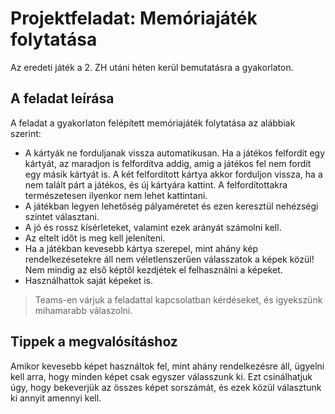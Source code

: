 # Projektfeladat:  Memóriajáték folytatása
Az eredeti játék a 2. ZH utáni héten kerül bemutatásra a gyakorlaton. 

## A feladat leírása

A feladat a gyakorlaton felépített memóriajáték folytatása az alábbiak szerint:
- A kártyák ne forduljanak vissza automatikusan. Ha a játékos felfordít egy kártyát, az maradjon is felfordítva addig, amig a játékos fel nem fordít egy másik kártyát is. A két felfordított kártya akkor forduljon vissza, ha a nem talált párt a játékos, és új kártyára kattint. A felfordítottakra természetesen ilyenkor nem lehet kattintani. 
- A játékban legyen lehetőség pályaméretet és ezen keresztül nehézségi szintet választani. 
- A jó és rossz kísérleteket, valamint ezek arányát számolni kell.
- Az eltelt időt is meg kell jeleníteni. 
- Ha a játékban kevesebb kártya szerepel, mint ahány kép rendelkezésetekre áll nem véletlenszerűen válasszatok a képek közül! Nem mindig az első képtől kezdjétek el felhasználni a képeket. 
- Használhattok saját képeket is. 

> Teams-en várjuk a feladattal kapcsolatban kérdéseket, és igyekszünk mihamarabb válaszolni.


## Tippek a megvalósításhoz

Amikor kevesebb képet használtok fel, mint ahány rendelkezésre áll, ügyelni kell arra, hogy minden képet csak egyszer válasszunk ki. Ezt csinálhatjuk úgy, hogy bekeverjük az összes képet sorszámát, és ezek közül választunk ki annyit amennyi kell. 
